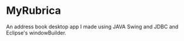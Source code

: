 # MyRubrica
An address book desktop app I made using JAVA Swing and JDBC and Eclipse's windowBuilder.
